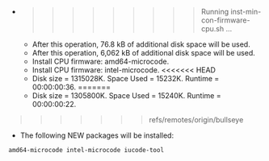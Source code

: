 * >>>>>>>>> Running inst-min-con-firmware-cpu.sh ...
  * After this operation, 76.8 kB of additional disk space will be used.
  * After this operation, 6,062 kB of additional disk space will be used.
  * Install CPU firmware: amd64-microcode.
  * Install CPU firmware: intel-microcode.
<<<<<<< HEAD
  * Disk size = 1315028K. Space Used = 15232K. Runtime = 00:00:00:36.
=======
  * Disk size = 1305800K. Space Used = 15240K. Runtime = 00:00:00:22.
>>>>>>> refs/remotes/origin/bullseye
  * The following NEW packages will be installed:
  ```bash
amd64-microcode intel-microcode iucode-tool
  ```
